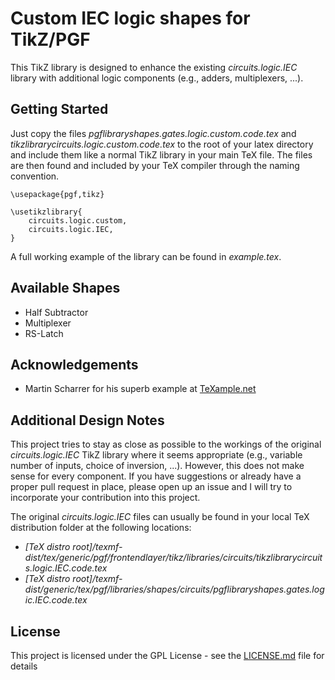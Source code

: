 # Custom IEC logic shapes for TikZ/PGF

This TikZ library is designed to enhance the existing _circuits.logic.IEC_ library with additional logic components (e.g., adders, multiplexers, ...).

## Getting Started

Just copy the files _pgflibraryshapes.gates.logic.custom.code.tex_ and _tikzlibrarycircuits.logic.custom.code.tex_ to the root of your latex directory and include them like a normal TikZ library in your main TeX file. The files are then found and included by your TeX compiler through the naming convention.

```
\usepackage{pgf,tikz}

\usetikzlibrary{
	circuits.logic.custom,
	circuits.logic.IEC,
}
```
A full working example of the library can be found in _example.tex_.

## Available Shapes

* Half Subtractor
* Multiplexer
* RS-Latch

## Acknowledgements

* Martin Scharrer for his superb example at [TeXample.net](http://www.texample.net/tikz/examples/d-flip-flops-and-shift-register/)

## Additional Design Notes

This project tries to stay as close as possible to the workings of the original _circuits.logic.IEC_ TikZ library where it seems appropriate (e.g., variable number of inputs, choice of inversion, ...). However, this does not make sense for every component. If you have suggestions or already have a proper pull request in place, please open up an issue and I will try to incorporate your contribution into this project.

The original _circuits.logic.IEC_ files can usually be found in your local TeX distribution folder at the following locations:

* _[TeX distro root]/texmf-dist/tex/generic/pgf/frontendlayer/tikz/libraries/circuits/tikzlibrarycircuits.logic.IEC.code.tex_
* _[TeX distro root]/texmf-dist/generic/tex/pgf/libraries/shapes/circuits/pgflibraryshapes.gates.logic.IEC.code.tex_

## License

This project is licensed under the GPL License - see the [LICENSE.md](LICENSE.md) file for details
